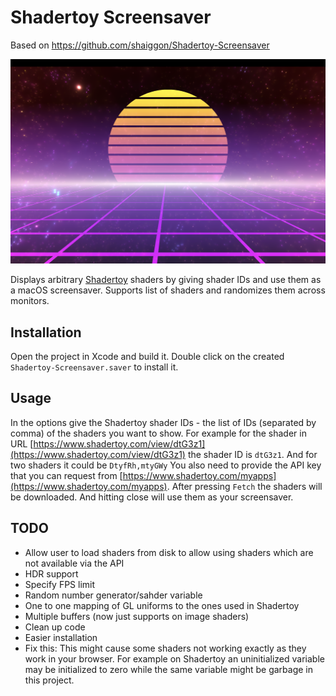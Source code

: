 # Shadertoy Screensaver

Based on https://github.com/shaiggon/Shadertoy-Screensaver

![Screenshot of the screensaver](screenshot/screenshot.png?raw=true)

Displays arbitrary [Shadertoy](https://shadertoy.com) shaders by giving shader IDs and
use them as a macOS screensaver. Supports list of shaders and randomizes them across monitors.

## Installation

Open the project in Xcode and build it. Double click on the created `Shadertoy-Screensaver.saver` to install it.

## Usage

In the options give the Shadertoy shader IDs - the list of IDs (separated by comma) of the shaders you want to show. For example
for the shader in URL [https://www.shadertoy.com/view/dtG3z1](https://www.shadertoy.com/view/dtG3z1)
the shader ID is `dtG3z1`. And for two shaders it could be `DtyfRh,mtyGWy` You also need to provide the API key that you can request from
[https://www.shadertoy.com/myapps](https://www.shadertoy.com/myapps). After pressing `Fetch` the
shaders will be downloaded. And hitting close will use them as your screensaver.


## TODO

* Allow user to load shaders from disk to allow using shaders which are not available via the API
* HDR support
* Specify FPS limit
* Random number generator/sahder variable
* One to one mapping of GL uniforms to the ones used in Shadertoy
* Multiple buffers (now just supports on image shaders)
* Clean up code
* Easier installation
* Fix this: This might cause some shaders not working exactly as they work in your browser. For example on Shadertoy an uninitialized
variable may be initialized to zero while the same variable might be garbage in this project.
